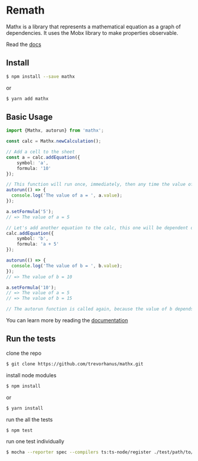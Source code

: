 # Remath

Mathx is a library that represents a mathematical equation as a graph of dependencies. It uses the Mobx library to make properties observable.

Read the [docs](www.trevorhanus.com/docs/mathx)

## Install

```bash
$ npm install --save mathx
```
or
```bash
$ yarn add mathx
```

## Basic Usage

```typescript
import {Mathx, autorun} from 'mathx';

const calc = Mathx.newCalculation();

// Add a cell to the sheet
const a = calc.addEquation({
    symbol: 'a',
    formula: '10'
});

// This function will run once, immediately, then any time the value of 'a' changes
autorun(() => {
  console.log('The value of a = ', a.value);
});

a.setFormula('5');
// => The value of a = 5

// Let's add another equation to the calc, this one will be dependent on the value of 'a'
calc.addEquation({
    symbol: 'b',
    formula: 'a + 5'
});

autorun(() => {
  console.log('The value of b = ', b.value);
});
// => The value of b = 10

a.setFormula('10');
// => The value of a = 5
// => The value of b = 15

// The autorun function is called again, because the value of b depends on the value of a.
```

You can learn more by reading the [documentation](www.trevorhanus.com/docs/mathx)

## Run the tests

clone the repo
```bash
$ git clone https://github.com/trevorhanus/mathx.git
```

install node modules
```bash
$ npm install
```
or
```bash
$ yarn install
```

run the all the tests
```bash
$ npm test
```

run one test individually
```bash
$ mocha --reporter spec --compilers ts:ts-node/register ./test/path/to/file.test.ts
```
